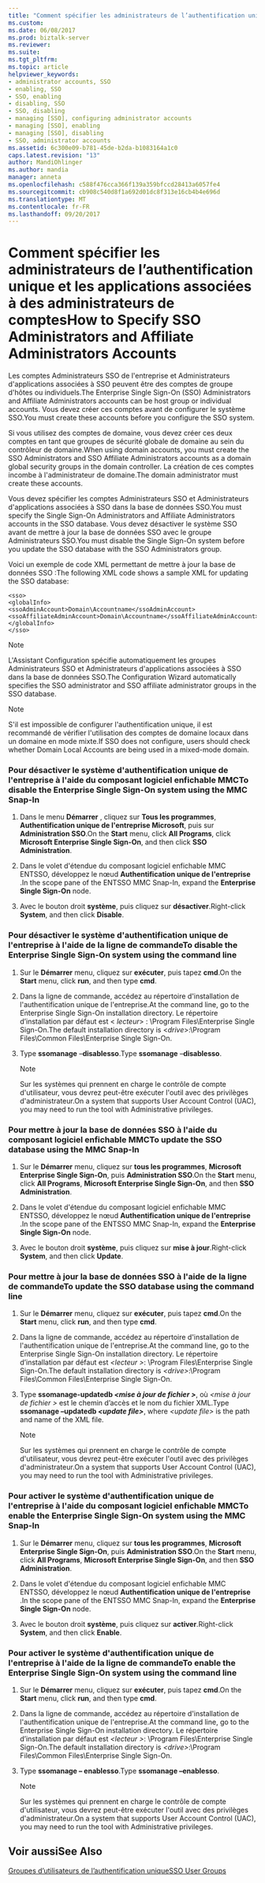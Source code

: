 ```yaml
---
title: "Comment spécifier les administrateurs de l’authentification unique et les applications associées à des administrateurs de comptes | Documents Microsoft"
ms.custom: 
ms.date: 06/08/2017
ms.prod: biztalk-server
ms.reviewer: 
ms.suite: 
ms.tgt_pltfrm: 
ms.topic: article
helpviewer_keywords:
- administrator accounts, SSO
- enabling, SSO
- SSO, enabling
- disabling, SSO
- SSO, disabling
- managing [SSO], configuring administrator accounts
- managing [SSO], enabling
- managing [SSO], disabling
- SSO, administrator accounts
ms.assetid: 6c300e09-b781-45de-b2da-b1083164a1c0
caps.latest.revision: "13"
author: MandiOhlinger
ms.author: mandia
manager: anneta
ms.openlocfilehash: c588f476cca366f139a359bfccd28413a6057fe4
ms.sourcegitcommit: cb908c540d8f1a692d01dc8f313e16cb4b4e696d
ms.translationtype: MT
ms.contentlocale: fr-FR
ms.lasthandoff: 09/20/2017
---
```

# <a name="how-to-specify-sso-administrators-and-affiliate-administrators-accounts"></a><span data-ttu-id="1bead-102">Comment spécifier les administrateurs de l’authentification unique et les applications associées à des administrateurs de comptes</span><span class="sxs-lookup"><span data-stu-id="1bead-102">How to Specify SSO Administrators and Affiliate Administrators Accounts</span></span>
<span data-ttu-id="1bead-103">Les comptes Administrateurs SSO de l'entreprise et Administrateurs d'applications associées à SSO peuvent être des comptes de groupe d'hôtes ou individuels.</span><span class="sxs-lookup"><span data-stu-id="1bead-103">The Enterprise Single Sign-On (SSO) Administrators and Affiliate Administrators accounts can be host group or individual accounts.</span></span> <span data-ttu-id="1bead-104">Vous devez créer ces comptes avant de configurer le système SSO.</span><span class="sxs-lookup"><span data-stu-id="1bead-104">You must create these accounts before you configure the SSO system.</span></span>  
  
 <span data-ttu-id="1bead-105">Si vous utilisez des comptes de domaine, vous devez créer ces deux comptes en tant que groupes de sécurité globale de domaine au sein du contrôleur de domaine.</span><span class="sxs-lookup"><span data-stu-id="1bead-105">When using domain accounts, you must create the SSO Administrators and SSO Affiliate Administrators accounts as a domain global security groups in the domain controller.</span></span> <span data-ttu-id="1bead-106">La création de ces comptes incombe à l'administrateur de domaine.</span><span class="sxs-lookup"><span data-stu-id="1bead-106">The domain administrator must create these accounts.</span></span>  
  
 <span data-ttu-id="1bead-107">Vous devez spécifier les comptes Administrateurs SSO et Administrateurs d'applications associées à SSO dans la base de données SSO.</span><span class="sxs-lookup"><span data-stu-id="1bead-107">You must specify the Single Sign-On Administrators and Affiliate Administrators accounts in the SSO database.</span></span> <span data-ttu-id="1bead-108">Vous devez désactiver le système SSO avant de mettre à jour la base de données SSO avec le groupe Administrateurs SSO.</span><span class="sxs-lookup"><span data-stu-id="1bead-108">You must disable the Single Sign-On system before you update the SSO database with the SSO Administrators group.</span></span>  
  
 <span data-ttu-id="1bead-109">Voici un exemple de code XML permettant de mettre à jour la base de données SSO :</span><span class="sxs-lookup"><span data-stu-id="1bead-109">The following XML code shows a sample XML for updating the SSO database:</span></span>  
  
```  
<sso>  
<globalInfo>  
<ssoAdminAccount>Domain\Accountname</ssoAdminAccount>  
<ssoAffiliateAdminAccount>Domain\Accountname</ssoAffiliateAdminAccount>  
</globalInfo>  
</sso>  
```  
  
> [!NOTE]
>  <span data-ttu-id="1bead-110">L'Assistant Configuration spécifie automatiquement les groupes Administrateurs SSO et Administrateurs d'applications associées à SSO dans la base de données SSO.</span><span class="sxs-lookup"><span data-stu-id="1bead-110">The Configuration Wizard automatically specifies the SSO administrator and SSO affiliate administrator groups in the SSO database.</span></span>  
  
> [!NOTE]
>  <span data-ttu-id="1bead-111">S'il est impossible de configurer l'authentification unique, il est recommandé de vérifier l'utilisation des comptes de domaine locaux dans un domaine en mode mixte.</span><span class="sxs-lookup"><span data-stu-id="1bead-111">If SSO does not configure, users should check whether Domain Local Accounts are being used in a mixed-mode domain.</span></span>  
  
### <a name="to-disable-the-enterprise-single-sign-on-system-using-the-mmc-snap-in"></a><span data-ttu-id="1bead-112">Pour désactiver le système d'authentification unique de l'entreprise à l'aide du composant logiciel enfichable MMC</span><span class="sxs-lookup"><span data-stu-id="1bead-112">To disable the Enterprise Single Sign-On system using the MMC Snap-In</span></span>  
  
1.  <span data-ttu-id="1bead-113">Dans le menu **Démarrer** , cliquez sur **Tous les programmes**, **Authentification unique de l'entreprise Microsoft**, puis sur **Administration SSO**.</span><span class="sxs-lookup"><span data-stu-id="1bead-113">On the **Start** menu, click **All Programs**, click **Microsoft Enterprise Single Sign-On**, and then click **SSO Administration**.</span></span>  
  
2.  <span data-ttu-id="1bead-114">Dans le volet d'étendue du composant logiciel enfichable MMC ENTSSO, développez le nœud **Authentification unique de l'entreprise** .</span><span class="sxs-lookup"><span data-stu-id="1bead-114">In the scope pane of the ENTSSO MMC Snap-In, expand the **Enterprise Single Sign-On** node.</span></span>  
  
3.  <span data-ttu-id="1bead-115">Avec le bouton droit **système**, puis cliquez sur **désactiver**.</span><span class="sxs-lookup"><span data-stu-id="1bead-115">Right-click **System**, and then click **Disable**.</span></span>  
  
### <a name="to-disable-the-enterprise-single-sign-on-system-using-the-command-line"></a><span data-ttu-id="1bead-116">Pour désactiver le système d'authentification unique de l'entreprise à l'aide de la ligne de commande</span><span class="sxs-lookup"><span data-stu-id="1bead-116">To disable the Enterprise Single Sign-On system using the command line</span></span>  
  
1.  <span data-ttu-id="1bead-117">Sur le **Démarrer** menu, cliquez sur **exécuter**, puis tapez **cmd**.</span><span class="sxs-lookup"><span data-stu-id="1bead-117">On the **Start** menu, click **run**, and then type **cmd**.</span></span>  
  
2.  <span data-ttu-id="1bead-118">Dans la ligne de commande, accédez au répertoire d'installation de l'authentification unique de l'entreprise.</span><span class="sxs-lookup"><span data-stu-id="1bead-118">At the command line, go to the Enterprise Single Sign-On installation directory.</span></span> <span data-ttu-id="1bead-119">Le répertoire d’installation par défaut est \< *lecteur*> : \Program Files\Enterprise Single Sign-On.</span><span class="sxs-lookup"><span data-stu-id="1bead-119">The default installation directory is \<*drive*>:\Program Files\Common Files\Enterprise Single Sign-On.</span></span>  
  
3.  <span data-ttu-id="1bead-120">Type **ssomanage** –**disablesso**.</span><span class="sxs-lookup"><span data-stu-id="1bead-120">Type **ssomanage** –**disablesso**.</span></span>  
  
    > [!NOTE]
    >  <span data-ttu-id="1bead-121">Sur les systèmes qui prennent en charge le contrôle de compte d'utilisateur, vous devrez peut-être exécuter l'outil avec des privilèges d'administrateur.</span><span class="sxs-lookup"><span data-stu-id="1bead-121">On a system that supports User Account Control (UAC), you may need to run the tool with Administrative privileges.</span></span>  
  
### <a name="to-update-the-sso-database-using-the-mmc-snap-in"></a><span data-ttu-id="1bead-122">Pour mettre à jour la base de données SSO à l'aide du composant logiciel enfichable MMC</span><span class="sxs-lookup"><span data-stu-id="1bead-122">To update the SSO database using the MMC Snap-In</span></span>  
  
1.  <span data-ttu-id="1bead-123">Sur le **Démarrer** menu, cliquez sur **tous les programmes**, **Microsoft Enterprise Single Sign-On**, puis **Administration SSO**.</span><span class="sxs-lookup"><span data-stu-id="1bead-123">On the **Start** menu, click **All Programs**, **Microsoft Enterprise Single Sign-On**, and then **SSO Administration**.</span></span>  
  
2.  <span data-ttu-id="1bead-124">Dans le volet d'étendue du composant logiciel enfichable MMC ENTSSO, développez le nœud **Authentification unique de l'entreprise** .</span><span class="sxs-lookup"><span data-stu-id="1bead-124">In the scope pane of the ENTSSO MMC Snap-In, expand the **Enterprise Single Sign-On** node.</span></span>  
  
3.  <span data-ttu-id="1bead-125">Avec le bouton droit **système**, puis cliquez sur **mise à jour**.</span><span class="sxs-lookup"><span data-stu-id="1bead-125">Right-click **System**, and then click **Update**.</span></span>  
  
### <a name="to-update-the-sso-database-using-the-command-line"></a><span data-ttu-id="1bead-126">Pour mettre à jour la base de données SSO à l'aide de la ligne de commande</span><span class="sxs-lookup"><span data-stu-id="1bead-126">To update the SSO database using the command line</span></span>  
  
1.  <span data-ttu-id="1bead-127">Sur le **Démarrer** menu, cliquez sur **exécuter**, puis tapez **cmd**.</span><span class="sxs-lookup"><span data-stu-id="1bead-127">On the **Start** menu, click **run**, and then type **cmd**.</span></span>  
  
2.  <span data-ttu-id="1bead-128">Dans la ligne de commande, accédez au répertoire d'installation de l'authentification unique de l'entreprise.</span><span class="sxs-lookup"><span data-stu-id="1bead-128">At the command line, go to the Enterprise Single Sign-On installation directory.</span></span> <span data-ttu-id="1bead-129">Le répertoire d’installation par défaut est  *\<lecteur >*: \Program Files\Enterprise Single Sign-On.</span><span class="sxs-lookup"><span data-stu-id="1bead-129">The default installation directory is *\<drive>*:\Program Files\Common Files\Enterprise Single Sign-On.</span></span>  
  
3.  <span data-ttu-id="1bead-130">Type **ssomanage-updatedb  *\<mise à jour de fichier >***, où  *\<mise à jour de fichier >* est le chemin d’accès et le nom du fichier XML.</span><span class="sxs-lookup"><span data-stu-id="1bead-130">Type **ssomanage –updatedb *\<update file>***, where *\<update file>* is the path and name of the XML file.</span></span>  
  
    > [!NOTE]
    >  <span data-ttu-id="1bead-131">Sur les systèmes qui prennent en charge le contrôle de compte d'utilisateur, vous devrez peut-être exécuter l'outil avec des privilèges d'administrateur.</span><span class="sxs-lookup"><span data-stu-id="1bead-131">On a system that supports User Account Control (UAC), you may need to run the tool with Administrative privileges.</span></span>  
  
### <a name="to-enable-the-enterprise-single-sign-on-system-using-the-mmc-snap-in"></a><span data-ttu-id="1bead-132">Pour activer le système d'authentification unique de l'entreprise à l'aide du composant logiciel enfichable MMC</span><span class="sxs-lookup"><span data-stu-id="1bead-132">To enable the Enterprise Single Sign-On system using the MMC Snap-In</span></span>  
  
1.  <span data-ttu-id="1bead-133">Sur le **Démarrer** menu, cliquez sur **tous les programmes**, **Microsoft Enterprise Single Sign-On**, puis **Administration SSO**.</span><span class="sxs-lookup"><span data-stu-id="1bead-133">On the **Start** menu, click **All Programs**, **Microsoft Enterprise Single Sign-On**, and then **SSO Administration**.</span></span>  
  
2.  <span data-ttu-id="1bead-134">Dans le volet d'étendue du composant logiciel enfichable MMC ENTSSO, développez le nœud **Authentification unique de l'entreprise** .</span><span class="sxs-lookup"><span data-stu-id="1bead-134">In the scope pane of the ENTSSO MMC Snap-In, expand the **Enterprise Single Sign-On** node.</span></span>  
  
3.  <span data-ttu-id="1bead-135">Avec le bouton droit **système**, puis cliquez sur **activer**.</span><span class="sxs-lookup"><span data-stu-id="1bead-135">Right-click **System**, and then click **Enable**.</span></span>  
  
### <a name="to-enable-the-enterprise-single-sign-on-system-using-the-command-line"></a><span data-ttu-id="1bead-136">Pour activer le système d'authentification unique de l'entreprise à l'aide de la ligne de commande</span><span class="sxs-lookup"><span data-stu-id="1bead-136">To enable the Enterprise Single Sign-On system using the command line</span></span>  
  
1.  <span data-ttu-id="1bead-137">Sur le **Démarrer** menu, cliquez sur **exécuter**, puis tapez **cmd**.</span><span class="sxs-lookup"><span data-stu-id="1bead-137">On the **Start** menu, click **run**, and then type **cmd**.</span></span>  
  
2.  <span data-ttu-id="1bead-138">Dans la ligne de commande, accédez au répertoire d'installation de l'authentification unique de l'entreprise.</span><span class="sxs-lookup"><span data-stu-id="1bead-138">At the command line, go to the Enterprise Single Sign-On installation directory.</span></span> <span data-ttu-id="1bead-139">Le répertoire d’installation par défaut est  *\<lecteur >*: \Program Files\Enterprise Single Sign-On.</span><span class="sxs-lookup"><span data-stu-id="1bead-139">The default installation directory is *\<drive>*:\Program Files\Common Files\Enterprise Single Sign-On.</span></span>  
  
3.  <span data-ttu-id="1bead-140">Type **ssomanage – enablesso**.</span><span class="sxs-lookup"><span data-stu-id="1bead-140">Type **ssomanage –enablesso**.</span></span>  
  
    > [!NOTE]
    >  <span data-ttu-id="1bead-141">Sur les systèmes qui prennent en charge le contrôle de compte d'utilisateur, vous devrez peut-être exécuter l'outil avec des privilèges d'administrateur.</span><span class="sxs-lookup"><span data-stu-id="1bead-141">On a system that supports User Account Control (UAC), you may need to run the tool with Administrative privileges.</span></span>  
  
## <a name="see-also"></a><span data-ttu-id="1bead-142">Voir aussi</span><span class="sxs-lookup"><span data-stu-id="1bead-142">See Also</span></span>  
 [<span data-ttu-id="1bead-143">Groupes d’utilisateurs de l’authentification unique</span><span class="sxs-lookup"><span data-stu-id="1bead-143">SSO User Groups</span></span>](../core/sso-user-groups.md)